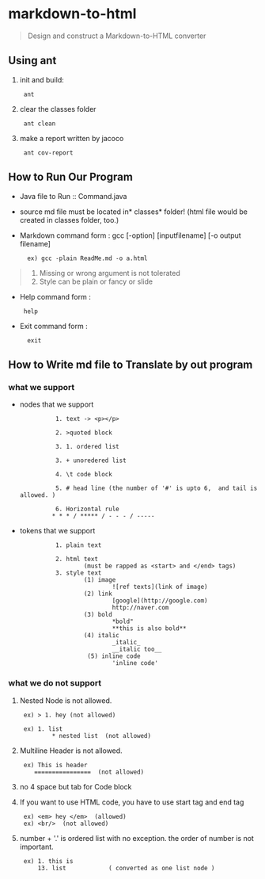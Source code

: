 # markdown-to-html
>Design and construct a Markdown-to-HTML converter
## Using ant

1. init and build:
        
        ant
        
2. clear the classes folder

        ant clean
        
3. make a report written by jacoco

        ant cov-report

## How to Run Our Program

* Java file to Run :: Command.java
* source md file must be located in* classes* folder! (html file would be created in classes folder, too.)
* Markdown command form : gcc [-option] [inputfilename] [-o output filename] 

        ex) gcc -plain ReadMe.md -o a.html
  
> 1. Missing or wrong argument is not tolerated
> 2. Style can be plain or fancy or slide
  
*  Help command form : 
        
        help       

* Exit command form : 

        exit
        
## How to Write md file to Translate by out program

### what we support

+ nodes that we support

                1. text -> <p></p>
                
                2. >quoted block 
                
                3. 1. ordered list
                
                3. + unoredered list
                
                4. \t code block
                
                5. # head line (the number of '#' is upto 6,  and tail is allowed. )
                
                6. Horizontal rule
               * * * / ***** / - - - / -----

+ tokens that we support

                1. plain text
                
                2. html text
                        (must be rapped as <start> and </end> tags) 
                3. style text
                        (1) image
                                ![ref texts](link of image)
                        (2) link
                                [google](http://google.com)
                                http://naver.com
                        (3) bold
                                *bold"
                                **this is also bold**
                        (4) italic
                                _italic_
                                __italic too__
                         (5) inline code
                                'inline code'
                         
                       
### what we do not support

1. Nested Node is not allowed.

        ex) > 1. hey (not allowed)
        
        ex) 1. list
                * nested list  (not allowed)
        
2. Multiline Header is not allowed.
        
        ex) This is header
           ================  (not allowed)
           
3. no 4 space but tab for Code block

4. If you want to use HTML code, you have to use start tag and end tag

        ex) <em> hey </em>  (allowed)
        ex) <br/>  (not allowed)

5. number + '.' is ordered list with no exception. the order of number is not important.
        
        ex) 1. this is
            13. list            ( converted as one list node ) 
